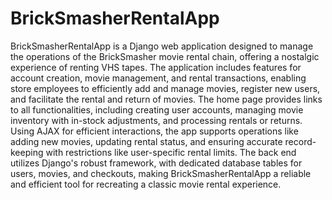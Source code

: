 # BrickSmasherRentalApp
BrickSmasherRentalApp is a Django web application designed to manage the operations of the BrickSmasher movie rental chain, offering a nostalgic experience of renting VHS tapes. The application includes features for account creation, movie management, and rental transactions, enabling store employees to efficiently add and manage movies, register new users, and facilitate the rental and return of movies. The home page provides links to all functionalities, including creating user accounts, managing movie inventory with in-stock adjustments, and processing rentals or returns. Using AJAX for efficient interactions, the app supports operations like adding new movies, updating rental status, and ensuring accurate record-keeping with restrictions like user-specific rental limits. The back end utilizes Django's robust framework, with dedicated database tables for users, movies, and checkouts, making BrickSmasherRentalApp a reliable and efficient tool for recreating a classic movie rental experience.

